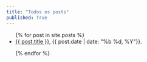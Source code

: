 ```yaml
---
title: "Todos os posts"
published: True
---
```



<p></p>

<ul>
  {% for post in site.posts %}
  <li>
    <a href="{{ post.url }}">{{ post.title }}</a>, {{ post.date | date: "%b %d, %Y"}}.
  </li>
  <p></p>
  {% endfor %}
</ul>